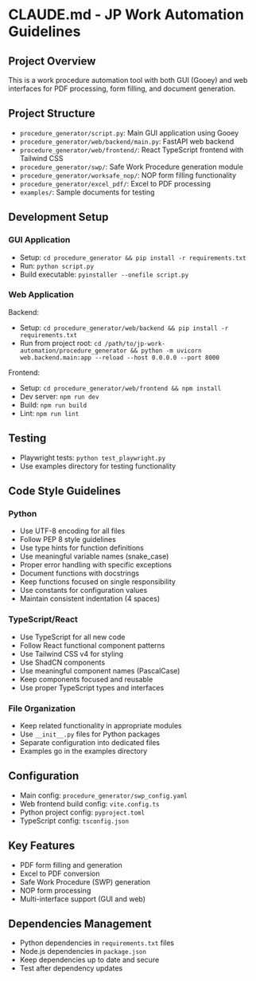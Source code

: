 # CLAUDE.md - JP Work Automation Guidelines

## Project Overview
This is a work procedure automation tool with both GUI (Gooey) and web interfaces for PDF processing, form filling, and document generation.

## Project Structure
- `procedure_generator/script.py`: Main GUI application using Gooey
- `procedure_generator/web/backend/main.py`: FastAPI web backend
- `procedure_generator/web/frontend/`: React TypeScript frontend with Tailwind CSS
- `procedure_generator/swp/`: Safe Work Procedure generation module
- `procedure_generator/worksafe_nop/`: NOP form filling functionality
- `procedure_generator/excel_pdf/`: Excel to PDF processing
- `examples/`: Sample documents for testing

## Development Setup

### GUI Application
- Setup: `cd procedure_generator && pip install -r requirements.txt`
- Run: `python script.py`
- Build executable: `pyinstaller --onefile script.py`

### Web Application
Backend:
- Setup: `cd procedure_generator/web/backend && pip install -r requirements.txt`
- Run from project root: `cd /path/to/jp-work-automation/procedure_generator && python -m uvicorn web.backend.main:app --reload --host 0.0.0.0 --port 8000`

Frontend:
- Setup: `cd procedure_generator/web/frontend && npm install`
- Dev server: `npm run dev`
- Build: `npm run build`
- Lint: `npm run lint`

## Testing
- Playwright tests: `python test_playwright.py`
- Use examples directory for testing functionality

## Code Style Guidelines

### Python
- Use UTF-8 encoding for all files
- Follow PEP 8 style guidelines
- Use type hints for function definitions
- Use meaningful variable names (snake_case)
- Proper error handling with specific exceptions
- Document functions with docstrings
- Keep functions focused on single responsibility
- Use constants for configuration values
- Maintain consistent indentation (4 spaces)

### TypeScript/React
- Use TypeScript for all new code
- Follow React functional component patterns
- Use Tailwind CSS v4 for styling
- Use ShadCN components
- Use meaningful component names (PascalCase)
- Keep components focused and reusable
- Use proper TypeScript types and interfaces

### File Organization
- Keep related functionality in appropriate modules
- Use `__init__.py` files for Python packages
- Separate configuration into dedicated files
- Examples go in the examples directory

## Configuration
- Main config: `procedure_generator/swp_config.yaml`
- Web frontend build config: `vite.config.ts`
- Python project config: `pyproject.toml`
- TypeScript config: `tsconfig.json`

## Key Features
- PDF form filling and generation
- Excel to PDF conversion
- Safe Work Procedure (SWP) generation
- NOP form processing
- Multi-interface support (GUI and web)

## Dependencies Management
- Python dependencies in `requirements.txt` files
- Node.js dependencies in `package.json`
- Keep dependencies up to date and secure
- Test after dependency updates